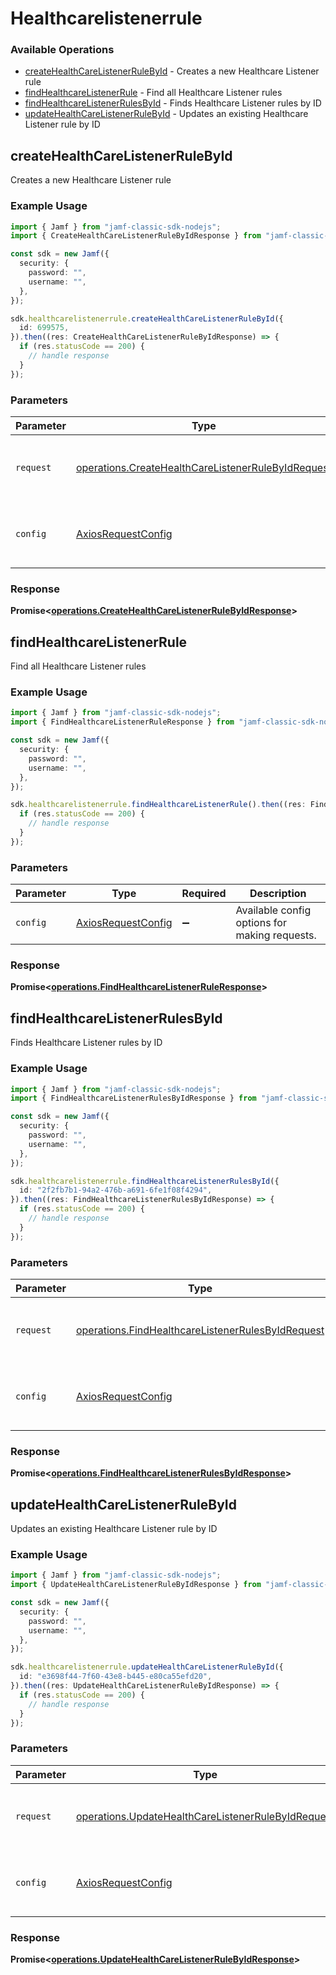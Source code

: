 # Healthcarelistenerrule

### Available Operations

* [createHealthCareListenerRuleById](#createhealthcarelistenerrulebyid) - Creates a new Healthcare Listener rule
* [findHealthcareListenerRule](#findhealthcarelistenerrule) - Find all Healthcare Listener rules
* [findHealthcareListenerRulesById](#findhealthcarelistenerrulesbyid) - Finds Healthcare Listener rules by ID
* [updateHealthCareListenerRuleById](#updatehealthcarelistenerrulebyid) - Updates an existing Healthcare Listener rule by ID

## createHealthCareListenerRuleById

Creates a new Healthcare Listener rule

### Example Usage

```typescript
import { Jamf } from "jamf-classic-sdk-nodejs";
import { CreateHealthCareListenerRuleByIdResponse } from "jamf-classic-sdk-nodejs/dist/sdk/models/operations";

const sdk = new Jamf({
  security: {
    password: "",
    username: "",
  },
});

sdk.healthcarelistenerrule.createHealthCareListenerRuleById({
  id: 699575,
}).then((res: CreateHealthCareListenerRuleByIdResponse) => {
  if (res.statusCode == 200) {
    // handle response
  }
});
```

### Parameters

| Parameter                                                                                                                | Type                                                                                                                     | Required                                                                                                                 | Description                                                                                                              |
| ------------------------------------------------------------------------------------------------------------------------ | ------------------------------------------------------------------------------------------------------------------------ | ------------------------------------------------------------------------------------------------------------------------ | ------------------------------------------------------------------------------------------------------------------------ |
| `request`                                                                                                                | [operations.CreateHealthCareListenerRuleByIdRequest](../../models/operations/createhealthcarelistenerrulebyidrequest.md) | :heavy_check_mark:                                                                                                       | The request object to use for the request.                                                                               |
| `config`                                                                                                                 | [AxiosRequestConfig](https://axios-http.com/docs/req_config)                                                             | :heavy_minus_sign:                                                                                                       | Available config options for making requests.                                                                            |


### Response

**Promise<[operations.CreateHealthCareListenerRuleByIdResponse](../../models/operations/createhealthcarelistenerrulebyidresponse.md)>**


## findHealthcareListenerRule

Find all Healthcare Listener rules

### Example Usage

```typescript
import { Jamf } from "jamf-classic-sdk-nodejs";
import { FindHealthcareListenerRuleResponse } from "jamf-classic-sdk-nodejs/dist/sdk/models/operations";

const sdk = new Jamf({
  security: {
    password: "",
    username: "",
  },
});

sdk.healthcarelistenerrule.findHealthcareListenerRule().then((res: FindHealthcareListenerRuleResponse) => {
  if (res.statusCode == 200) {
    // handle response
  }
});
```

### Parameters

| Parameter                                                    | Type                                                         | Required                                                     | Description                                                  |
| ------------------------------------------------------------ | ------------------------------------------------------------ | ------------------------------------------------------------ | ------------------------------------------------------------ |
| `config`                                                     | [AxiosRequestConfig](https://axios-http.com/docs/req_config) | :heavy_minus_sign:                                           | Available config options for making requests.                |


### Response

**Promise<[operations.FindHealthcareListenerRuleResponse](../../models/operations/findhealthcarelistenerruleresponse.md)>**


## findHealthcareListenerRulesById

Finds Healthcare Listener rules by ID

### Example Usage

```typescript
import { Jamf } from "jamf-classic-sdk-nodejs";
import { FindHealthcareListenerRulesByIdResponse } from "jamf-classic-sdk-nodejs/dist/sdk/models/operations";

const sdk = new Jamf({
  security: {
    password: "",
    username: "",
  },
});

sdk.healthcarelistenerrule.findHealthcareListenerRulesById({
  id: "2f2fb7b1-94a2-476b-a691-6fe1f08f4294",
}).then((res: FindHealthcareListenerRulesByIdResponse) => {
  if (res.statusCode == 200) {
    // handle response
  }
});
```

### Parameters

| Parameter                                                                                                              | Type                                                                                                                   | Required                                                                                                               | Description                                                                                                            |
| ---------------------------------------------------------------------------------------------------------------------- | ---------------------------------------------------------------------------------------------------------------------- | ---------------------------------------------------------------------------------------------------------------------- | ---------------------------------------------------------------------------------------------------------------------- |
| `request`                                                                                                              | [operations.FindHealthcareListenerRulesByIdRequest](../../models/operations/findhealthcarelistenerrulesbyidrequest.md) | :heavy_check_mark:                                                                                                     | The request object to use for the request.                                                                             |
| `config`                                                                                                               | [AxiosRequestConfig](https://axios-http.com/docs/req_config)                                                           | :heavy_minus_sign:                                                                                                     | Available config options for making requests.                                                                          |


### Response

**Promise<[operations.FindHealthcareListenerRulesByIdResponse](../../models/operations/findhealthcarelistenerrulesbyidresponse.md)>**


## updateHealthCareListenerRuleById

Updates an existing Healthcare Listener rule by ID

### Example Usage

```typescript
import { Jamf } from "jamf-classic-sdk-nodejs";
import { UpdateHealthCareListenerRuleByIdResponse } from "jamf-classic-sdk-nodejs/dist/sdk/models/operations";

const sdk = new Jamf({
  security: {
    password: "",
    username: "",
  },
});

sdk.healthcarelistenerrule.updateHealthCareListenerRuleById({
  id: "e3698f44-7f60-43e8-b445-e80ca55efd20",
}).then((res: UpdateHealthCareListenerRuleByIdResponse) => {
  if (res.statusCode == 200) {
    // handle response
  }
});
```

### Parameters

| Parameter                                                                                                                | Type                                                                                                                     | Required                                                                                                                 | Description                                                                                                              |
| ------------------------------------------------------------------------------------------------------------------------ | ------------------------------------------------------------------------------------------------------------------------ | ------------------------------------------------------------------------------------------------------------------------ | ------------------------------------------------------------------------------------------------------------------------ |
| `request`                                                                                                                | [operations.UpdateHealthCareListenerRuleByIdRequest](../../models/operations/updatehealthcarelistenerrulebyidrequest.md) | :heavy_check_mark:                                                                                                       | The request object to use for the request.                                                                               |
| `config`                                                                                                                 | [AxiosRequestConfig](https://axios-http.com/docs/req_config)                                                             | :heavy_minus_sign:                                                                                                       | Available config options for making requests.                                                                            |


### Response

**Promise<[operations.UpdateHealthCareListenerRuleByIdResponse](../../models/operations/updatehealthcarelistenerrulebyidresponse.md)>**

